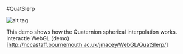 #QuatSlerp

![alt tag](http://nccastaff.bournemouth.ac.uk/jmacey/GraphicsLib/Demos/SLERP.png)

This demo shows how the Quaternion spherical interpolation works. Interactie WebGL (demo)[http://nccastaff.bournemouth.ac.uk/jmacey/WebGL/QuatSlerp/]
